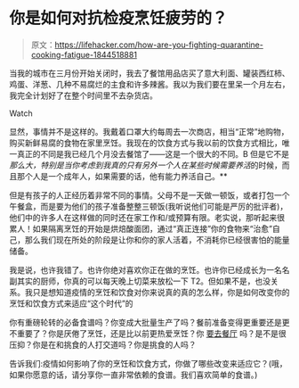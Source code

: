 # 你是如何对抗检疫烹饪疲劳的？

> 原文：<https://lifehacker.com/how-are-you-fighting-quarantine-cooking-fatigue-1844518881>

当我的城市在三月份开始关闭时，我去了餐馆用品店买了意大利面、罐装西红柿、鸡蛋、洋葱、几种不易腐烂的主食和许多辣酱。我以为我们要在里呆一个月左右，我完全计划好了在整个时间里不去杂货店。

Watch

显然，事情并不是这样的。我戴着口罩大约每周去一次商店，相当“正常”地购物，购买新鲜易腐的食物在家里烹饪。我现在的饮食方式与我以前的饮食方式相比，唯一真正的不同是我已经几个月没去餐馆了——这是一个很大的不同。B 但是它不是*那么大，特别是当你考虑到我真的只有另外一个人在某些时候需要养活*的时候，而且那个人是一个成年人，如果需要的话，他有能力养活自己。**

但是有孩子的人正经历着非常不同的事情。父母不是一天做一顿饭，或者打包一个午餐盒，而是要为他们的孩子准备整整三顿饭(我听说他们可能是严厉的批评者)，他们中的许多人在这样做的同时还在家工作和/或预算有限。老实说，那听起来很累人！如果隔离烹饪的开始是烘焙酸面团，通过“真正连接”你的食物来“治愈”自己，那么我们现在所处的阶段是让你和你的家人活着，不消耗你已经很害怕的能量储备。

我是说，也许我错了。也许你绝对喜欢你正在做的烹饪。也许你已经成长为一名名副其实的厨师，你真的可以每天晚上切菜来放松一下 T2。但如果不是，也没关系。我只是想知道疫情的烹饪和饮食对你来说真的真的怎么样，你是如何改变你的烹饪和饮食方式来适应“这个时代”的

你有重磅轮转的必备食谱吗？你变成大批量生产了吗？餐前准备变得更重要还是更不重要了？你是厌倦了烹饪，还是比以前更热爱烹饪？你 [要去餐厅](https://lifehacker.com/if-you-eat-out-right-now-dont-be-a-jerk-1844281645) 吗？是不是很压抑？你是在和挑食的人打交道吗？你是挑食的人吗？

告诉我们:疫情如何影响了你的烹饪和饮食方式，你做了哪些改变来适应它？(哦，如果你愿意的话，请分享你一直非常依赖的食谱。我们喜欢简单的食谱。)